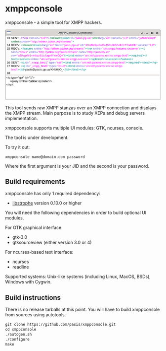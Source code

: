xmppconsole
===========

xmppconsole - a simple tool for XMPP hackers.

![](screenshot.png)

This tool sends raw XMPP stanzas over an XMPP connection and displays the XMPP
stream. Main purpose is to study XEPs and debug servers implementation.

xmppconsole supports multiple UI modules: GTK, ncurses, console.

The tool is under development.

To try it out:
```
xmppconsole name@domain.com password
```
Where the first argument is your JID and the second is your password.

Build requirements
------------------

xmppconsole has only 1 required dependency:

* [libstrophe](https://github.com/strophe/libstrophe) version 0.10.0 or higher

You will need the following dependencies in order to build optional UI modules.

For GTK graphical interface:

* gtk-3.0
* gtksourceview (either version 3.0 or 4)

For ncurses-based text interface:

* ncurses
* readline

Supported systems: Unix-like systems (including Linux, MacOS, BSDs), Windows
with Cygwin.

Build instructions
------------------

There is no release tarballs at this point. You will have to build xmppconsole
from sources using autotools.

```
git clone https://github.com/pasis/xmppconsole.git
cd xmppconsole
./autogen.sh
./configure
make
```

